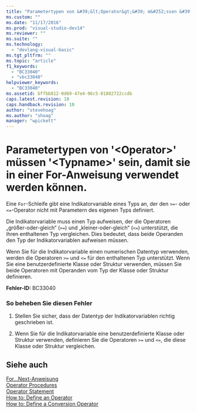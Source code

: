 ```yaml
---
title: "Parametertypen von &#39;&lt;Operator&gt;&#39; m&#252;ssen &#39;&lt;Typname&gt;&#39; sein, damit sie in einer For-Anweisung verwendet werden k&#246;nnen. | Microsoft Docs"
ms.custom: ""
ms.date: "11/17/2016"
ms.prod: "visual-studio-dev14"
ms.reviewer: ""
ms.suite: ""
ms.technology: 
  - "devlang-visual-basic"
ms.tgt_pltfrm: ""
ms.topic: "article"
f1_keywords: 
  - "BC33040"
  - "vbc33040"
helpviewer_keywords: 
  - "BC33040"
ms.assetid: bffbb812-0d69-47e4-96c5-01882722ccdb
caps.latest.revision: 10
caps.handback.revision: 10
author: "stevehoag"
ms.author: "shoag"
manager: "wpickett"
---
```

# Parametertypen von &#39;&lt;Operator&gt;&#39; m&#252;ssen &#39;&lt;Typname&gt;&#39; sein, damit sie in einer For-Anweisung verwendet werden k&#246;nnen.
Eine `For`\-Schleife gibt eine Indikatorvariable eines Typs an, der den `>=`\- oder `<=`\-Operator nicht mit Parametern des eigenen Typs definiert.  
  
 Die Indikatorvariable muss einen Typ aufweisen, der die Operatoren „größer\-oder\-gleich“ \(`>=`\) und „kleiner\-oder\-gleich“ \(`<=`\) unterstützt, die ihren enthaltenen Typ vergleichen. Dies bedeutet, dass beide Operanden den Typ der Indikatorvariablen aufweisen müssen.  
  
 Wenn Sie für die Indikatorvariable einen numerischen Datentyp verwenden, werden die Operatoren `>=` und `<=` für den enthaltenen Typ unterstützt. Wenn Sie eine benutzerdefinierte Klasse oder Struktur verwenden, müssen Sie beide Operatoren mit Operanden vom Typ der Klasse oder Struktur definieren.  
  
 **Fehler\-ID:** BC33040  
  
### So beheben Sie diesen Fehler  
  
1.  Stellen Sie sicher, dass der Datentyp der Indikatorvariablen richtig geschrieben ist.  
  
2.  Wenn Sie für die Indikatorvariable eine benutzerdefinierte Klasse oder Struktur verwenden, definieren Sie die Operatoren `>=` und `<=`, die diese Klasse oder Struktur vergleichen.  
  
## Siehe auch  
 [For...Next\-Anweisung](../../visual-basic/language-reference/statements/for-next-statement.md)   
 [Operator Procedures](../../visual-basic/programming-guide/language-features/procedures/operator-procedures.md)   
 [Operator Statement](../../visual-basic/language-reference/statements/operator-statement.md)   
 [How to: Define an Operator](../../visual-basic/programming-guide/language-features/procedures/how-to-define-an-operator.md)   
 [How to: Define a Conversion Operator](../../visual-basic/programming-guide/language-features/procedures/how-to-define-a-conversion-operator.md)